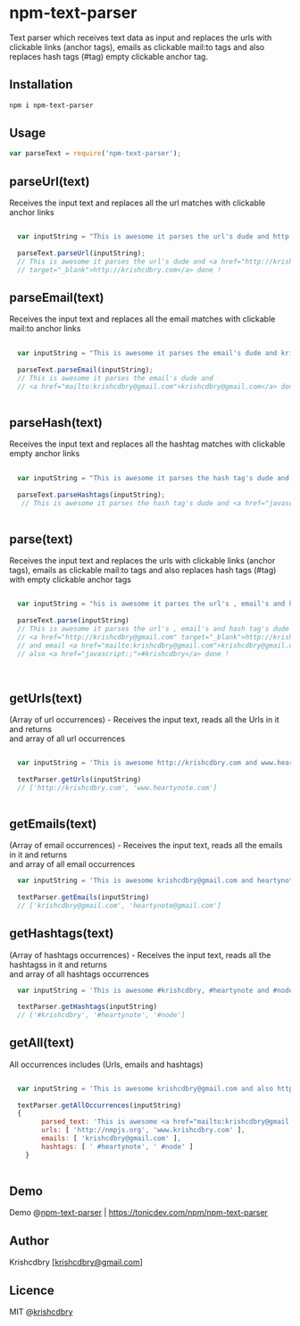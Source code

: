 # npm-text-parser
Text parser which receives text data as input and replaces the urls with clickable links (anchor tags), emails as clickable mail:to tags and also replaces hash tags (#tag) empty clickable anchor tag.

## Installation

```bash
npm i npm-text-parser
```

## Usage
```javascript
var parseText = require('npm-text-parser');
```

## parseUrl(text)

Receives the input text and replaces all the url matches with clickable anchor links 
```javascript

  var inputString = "This is awesome it parses the url's dude and http://krishcdbry.com done !"
  
  parseText.parseUrl(inputString);
  // This is awesome it parses the url's dude and <a href="http://krishcdbry.com" 
  // target="_blank">http://krishcdbry.com</a> done !
```

## parseEmail(text)

Receives the input text and replaces all the email matches with clickable mail:to anchor links  
```javascript
  
  var inputString = "This is awesome it parses the email's dude and krishcdbry@gmail.com done !"
  
  parseText.parseEmail(inputString);
  // This is awesome it parses the email's dude and  
  // <a href="mailto:krishcdbry@gmail.com">krishcdbry@gmail.com</a> done !
 
```

## parseHash(text)
Receives the input text and replaces all the hashtag matches with clickable empty anchor links
```javascript
  
  var inputString = "This is awesome it parses the hash tag's dude and #krishcdbry done !"
  
  parseText.parseHashtags(inputString);
   // This is awesome it parses the hash tag's dude and <a href="javascript:;">#krishcdbry</a> done !
 
```

## parse(text)
  Receives the input text and replaces the urls with clickable links (anchor tags),
  emails as clickable mail:to tags and also replaces hash tags (#tag) with empty clickable anchor tags
```javascript

  var inputString = "his is awesome it parses the url's , email's and hash tag's dude http://krishcdbry@gmail.com and email krishcdbry@gmail.com also #krishcdbry done !"
 
  parseText.parse(inputString)
  // This is awesome it parses the url's , email's and hash tag's dude 
  // <a href="http://krishcdbry@gmail.com" target="_blank">http://krishcdbry@gmail.com</a>
  // and email <a href="mailto:krishcdbry@gmail.com">krishcdbry@gmail.com</a> 
  // also <a href="javascript:;">#krishcdbry</a> done !
 
 
```

## getUrls(text) 
 (Array of url occurrences) - Receives the input text, reads all the Urls in it and returns  
 and array of all url occurrences 
```javascript

  var inputString = 'This is awesome http://krishcdbry.com and www.heartynote.com done !'
 
  textParser.getUrls(inputString)
  // ['http://krishcdbry.com', 'www.heartynote.com']
 
```


## getEmails(text) 
  (Array of email occurrences) - Receives the input text, reads all the emails in it and returns  
  and array of all email occurrences 

```javascript
  var inputString = 'This is awesome krishcdbry@gmail.com and heartynote@gmail.com done !'
 
  textParser.getEmails(inputString)
  // ['krishcdbry@gmail.com', 'heartynote@gmail.com']
```
			
			
## getHashtags(text) 
 (Array of hashtags occurrences) - Receives the input text, reads all the hashtagss in it and returns  
 and array of all hashtags occurrences 

```javascript
  var inputString = 'This is awesome #krishcdbry, #heartynote and #node done !'
 
  textParser.getHashtags(inputString)
  // ['#krishcdbry', '#heartynote', '#node']
```

## getAll(text) 
All occurrences includes (Urls, emails and hashtags)

```javascript

  var inputString = 'This is awesome krishcdbry@gmail.com and also http://nmpjs.org, www.krishcdbry.com and #heartynote and #node done !'
 
  textParser.getAllOccurrences(inputString)
  {
  		parsed_text: 'This is awesome <a href="mailto:krishcdbry@gmail.com">krishcdbry@gmail.com</a> and also <a href="http://nmpjs.org" target="_blank">http://nmpjs.org</a>, <a href="www.krishcdbry.com" target="_blank">www.krishcdbry.com</a> and<a href="javascript:;" target="_blank"> #heartynote</a> and<a href="javascript:;" target="_blank"> #node</a> done !',
  		urls: [ 'http://nmpjs.org', 'www.krishcdbry.com' ],
  		emails: [ 'krishcdbry@gmail.com' ],
  		hashtags: [ ' #heartynote', ' #node' ]
  	}
 
```

## Demo
Demo @[npm-text-parser](https://tonicdev.com/npm/npm-text-parser)
| https://tonicdev.com/npm/npm-text-parser

## Author
Krishcdbry [krishcdbry@gmail.com]

## Licence
MIT @[krishcdbry](krishcdbry.com)
